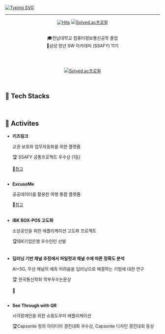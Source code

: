 

[![Typing SVG](https://readme-typing-svg.demolab.com?font=Alkatra&weight=500&size=45&duration=4000&pause=3&color=6994CDEE&center=true&vCenter=true&multiline=true&repeat=true&width=1000&height=100&lines=Welcome+to+Jiwon's+GitHub!🤍)](https://git.io/typing-svg)


 ---

<div align="center">
 
  [![Hits](https://hits.seeyoufarm.com/api/count/incr/badge.svg?url=https%3A%2F%2Fgithub.com%2Fwonxxikim%2Fhit-counter&count_bg=%23FF9DDE&title_bg=%23636363&icon=&icon_color=%23E7E7E7&title=HITS&edge_flat=false)](https://hits.seeyoufarm.com)  [![Solved.ac프로필](http://mazassumnida.wtf/api/mini/generate_badge?boj=gokim0928)](https://solved.ac/gokim0928)
 
<br>
🎓전남대학교 컴퓨터정보통신공학 졸업 <br>
🔎삼성 청년 SW 아카데미 (SSAFY) 11기

<br><br>

[![Solved.ac프로필](http://mazassumnida.wtf/api/v2/generate_badge?boj=gokim0928)](https://solved.ac/gokim0928)

<div align="left">
 
<br>

## 🔨 Tech Stacks

<br>

## 💪 Activites
- **키즈링크**
  
  교권 보호와 업무자동화를 위한 플랫폼
  
  🏆 SSAFY 공통프로젝트 우수상 (1등)
    
  🔗[참고](https://github.com/wonxxikim/KidsLink)
  <br><br>
  
- **ExcuseMe**
  
  공공데이터를 활용한 여행 통합 플랫폼
  
  🔗[참고](https://github.com/wonxxikim/ExcuseMe)
  <br><br>
  
- **IBK BOX-POS 고도화**
  
  소상공인을 위한 애플리케이션 고도화 프로젝트
  
  🏆IBK기업은행 우수인턴 선발
  <br><br>
  
- **딥러닝 기반 채널 추정에서 파일럿과 채널 수에 따른 정확도 분석**
  
  AI+5G, 무선 채널의 예측 어려움을 딥러닝으로 해결하는 기법에 대한 연구
  
  🏆 한국통신학회 학부우수논문상
    
  🔗
  <br><br>
  
- **See Through with QR**
  
  시각장애인을 위한 쇼핑도우미 애플리케이션
  
  🏆Capsonte 창의 아이디어 경진대회 우수상, Capsonte 디자인 경진대회 동상
  <br><br>


 

    

